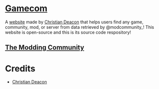 # [Gamecom](https://gamecom.io)
A [website](https://gamecom.io) made by [Christian Deacon](https://github.com/gamemann) that helps users find any game, community, mod, or server from data retrieved by @modcommunity_! This website is open-source and this is its source code respository!

## [The Modding Community](https://moddingcommunity.com)

# Credits
* [Christian Deacon](https://github.com/gamemann)